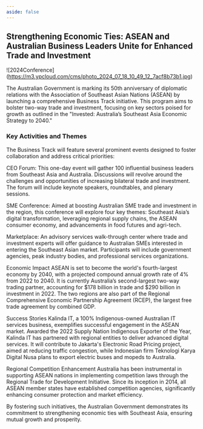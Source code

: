 ```yaml
---
aside: false
---
```

## Strengthening Economic Ties: ASEAN and Australian Business Leaders Unite for Enhanced Trade and Investment

![2024Conference] (https://m3.ypcloud.com/cms/photo_2024_07_18_10_49_12_7acf8b73b1.jpg)

The Australian Government is marking its 50th anniversary of diplomatic relations with the Association of Southeast Asian Nations (ASEAN) by launching a comprehensive Business Track initiative. This program aims to bolster two-way trade and investment, focusing on key sectors poised for growth as outlined in the "Invested: Australia’s Southeast Asia Economic Strategy to 2040."

### Key Activities and Themes
The Business Track will feature several prominent events designed to foster collaboration and address critical priorities:

CEO Forum: This one-day event will gather 100 influential business leaders from Southeast Asia and Australia. Discussions will revolve around the challenges and opportunities of increasing bilateral trade and investment. The forum will include keynote speakers, roundtables, and plenary sessions.

SME Conference: Aimed at boosting Australian SME trade and investment in the region, this conference will explore four key themes: Southeast Asia’s digital transformation, leveraging regional supply chains, the ASEAN consumer economy, and advancements in food futures and agri-tech.

Marketplace: An advisory services walk-through center where trade and investment experts will offer guidance to Australian SMEs interested in entering the Southeast Asian market. Participants will include government agencies, peak industry bodies, and professional services organizations.

Economic Impact
ASEAN is set to become the world's fourth-largest economy by 2040, with a projected compound annual growth rate of 4% from 2022 to 2040. It is currently Australia’s second-largest two-way trading partner, accounting for $178 billion in trade and $290 billion in investment in 2022. The two regions are also part of the Regional Comprehensive Economic Partnership Agreement (RCEP), the largest free trade agreement by combined GDP.

Success Stories
Kalinda IT, a 100% Indigenous-owned Australian IT services business, exemplifies successful engagement in the ASEAN market. Awarded the 2022 Supply Nation Indigenous Exporter of the Year, Kalinda IT has partnered with regional entities to deliver advanced digital services. It will contribute to Jakarta's Electronic Road Pricing project, aimed at reducing traffic congestion, while Indonesian firm Teknologi Karya Digital Nusa plans to export electric buses and mopeds to Australia.

Regional Competition Enhancement
Australia has been instrumental in supporting ASEAN nations in implementing competition laws through the Regional Trade for Development Initiative. Since its inception in 2014, all ASEAN member states have established competition agencies, significantly enhancing consumer protection and market efficiency.

By fostering such initiatives, the Australian Government demonstrates its commitment to strengthening economic ties with Southeast Asia, ensuring mutual growth and prosperity.